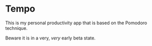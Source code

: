 # Tempo

This is my personal productivity app that is based on the Pomodoro technique.

Beware it is in a very, _very_ early beta state.
